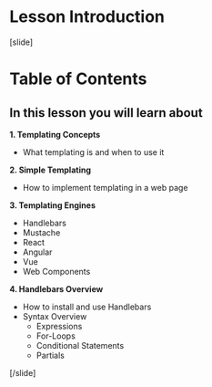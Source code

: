 # Lesson Introduction

[slide]

# Table of Contents

## In this lesson you will learn about

**1. Templating Concepts**

- What templating is and when to use it

**2. Simple Templating**

- How to implement templating in a web page

**3. Templating Engines**

- Handlebars
- Mustache
- React
- Angular
- Vue
- Web Components

**4. Handlebars Overview**

- How to install and use Handlebars
- Syntax Overview
  - Expressions
  - For-Loops
  - Conditional Statements
  - Partials

[/slide]
